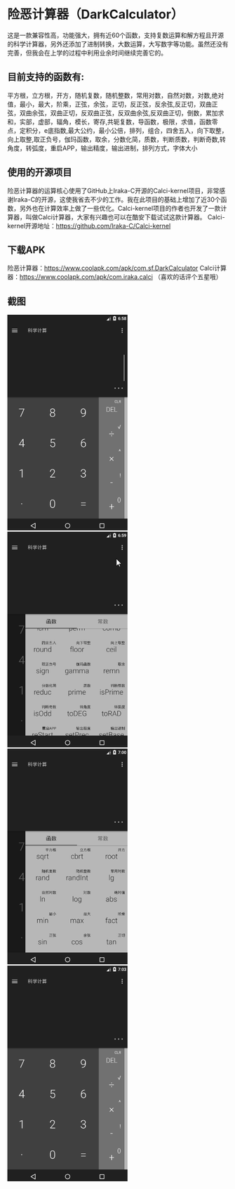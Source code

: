 ﻿# 险恶计算器（DarkCalculator）
这是一款兼容性高，功能强大，拥有近60个函数，支持复数运算和解方程且开源的科学计算器，另外还添加了进制转换，大数运算，大写数字等功能。虽然还没有完善，但我会在上学的过程中利用业余时间继续完善它的。

## 目前支持的函数有:

平方根，立方根，开方，随机复数，随机整数，常用对数，自然对数，对数,绝对值，最小，最大，阶乘，正弦，余弦，正切，反正弦，反余弦,反正切，双曲正弦，双曲余弦，双曲正切，反双曲正弦，反双曲余弦,反双曲正切，倒数，累加求和，实部，虚部，辐角，模长，寄存,共轭复数，导函数，极限，求值，函数零点，定积分，e底指数,最大公约，最小公倍，排列，组合，四舍五入，向下取整，向上取整,取正负号，伽玛函数，取余，分数化简，质数，判断质数，判断奇数,转角度，转弧度，重启APP，输出精度，输出进制，排列方式，字体大小

## 使用的开源项目

险恶计算器的运算核心使用了GitHub上Iraka-C开源的Calci-kernel项目，非常感谢Iraka-C的开源，这使我省去不少的工作。我在此项目的基础上增加了近30个函数，另外也在计算效率上做了一些优化。Calci-kernel项目的作者也开发了一款计算器，叫做Calci计算器，大家有兴趣也可以在酷安下载试试这款计算器。
Calci-kernel开源地址：https://github.com/Iraka-C/Calci-kernel

## 下载APK
险恶计算器：https://www.coolapk.com/apk/com.sf.DarkCalculator
Calci计算器：https://www.coolapk.com/apk/com.iraka.calci
（喜欢的话评个五星哦）

## 截图
![](/GIF/GIF1.gif)
![](/GIF/GIF2.gif)
![](/GIF/GIF3.gif)
![](/GIF/GIF4.gif)
